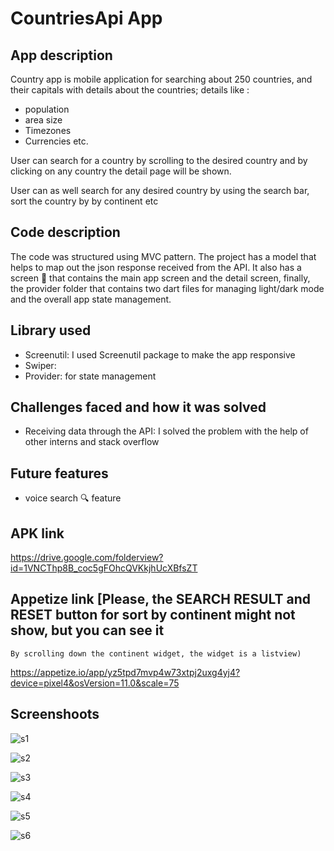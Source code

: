 # CountriesApi App

## App description
Country app is mobile application for searching about 250 countries, 
and their capitals with details about the countries; details like :
- population
- area size
- Timezones
- Currencies etc.

User can search for a country by scrolling to the desired country and
by clicking on any country the detail page will be shown.

User can as well search for any desired country by using the search bar,
sort the country by by continent etc

## Code description
The code was structured using MVC pattern. The project has a model
that helps to map out the json response received from the API.
It also has a screen 📁 that contains the main app screen and the detail screen,
finally, the provider folder that contains two dart files for managing light/dark mode
and the overall app state management.

## Library used
- Screenutil: I used Screenutil package to make the app responsive
- Swiper: 
- Provider: for state management

## Challenges faced and how it was solved
- Receiving data through the API: I solved the problem with the help of other interns and stack overflow

## Future features
- voice search 🔍 feature

## APK link
https://drive.google.com/folderview?id=1VNCThp8B_coc5gFOhcQVKkjhUcXBfsZT

## Appetize link [Please, the SEARCH RESULT and RESET button for sort by continent might not show, but you can see it
    By scrolling down the continent widget, the widget is a listview)
 https://appetize.io/app/yz5tpd7mvp4w73xtpj2uxg4yj4?device=pixel4&osVersion=11.0&scale=75
 
## Screenshoots
 
 ![s1](https://user-images.githubusercontent.com/85957655/201471143-fd5e0e80-ad7a-42c2-981e-f2dc58f4b5a2.jpg)

![s2](https://user-images.githubusercontent.com/85957655/201471146-ade6cb68-49c2-4b24-a471-191283172e76.jpg)

![s3](https://user-images.githubusercontent.com/85957655/201471147-7ab6997c-b0c9-4c01-a1a4-c9c39a72ffd1.jpg)


![s4](https://user-images.githubusercontent.com/85957655/201555438-b5e25e31-f65f-4f65-8ddf-ce03de243470.jpg)


![s5](https://user-images.githubusercontent.com/85957655/201555444-2cbe97d2-fbb2-4d3b-ad8c-cac1882aff71.jpg)


![s6](https://user-images.githubusercontent.com/85957655/201555446-cebe9bfd-e813-449b-a78b-ba4cf5d7cff5.jpg)


